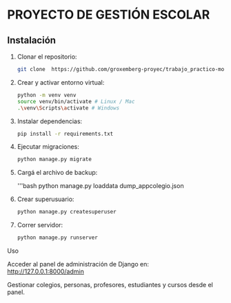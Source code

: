 # PROYECTO DE GESTIÓN ESCOLAR

## Instalación

1. Clonar el repositorio:

    ```bash
    git clone  https://github.com/groxemberg-proyec/trabajo_practico-modulo5.git

2. Crear y activar entorno virtual:
    
    ```bash
    python -m venv venv
    source venv/bin/activate # Linux / Mac
    .\venv\Scripts\activate # Windows

3. Instalar dependencias:

    ```bash
    pip install -r requirements.txt

4. Ejecutar migraciones:

    ```bash
    python manage.py migrate

5. Cargá el archivo de backup:

    '''bash
    python manage.py loaddata dump_appcolegio.json

6. Crear superusuario:
    
    ```bash
    python manage.py createsuperuser

7. Correr servidor:

    ```bash
    python manage.py runserver

Uso

Acceder al panel de administración de Django en: http://127.0.0.1:8000/admin

Gestionar colegios, personas, profesores, estudiantes y cursos desde el panel.

